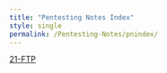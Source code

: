 ```yaml
---
title: "Pentesting Notes Index"
style: single
permalink: /Pentesting-Notes/pnindex/
---
```


[21-FTP](/Pentesting-Notes/21-FTP/)
